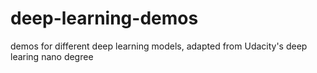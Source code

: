 # deep-learning-demos
demos for different deep learning models, adapted from Udacity's deep learing nano degree
